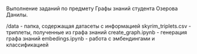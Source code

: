 Выполнение заданий по предмету Графы знаний студента Озерова Данилы. 

/data - папка, содержащая датасеты с информацией
skyrim_triplets.csv - триплеты, полученные из графа знаний
create_graph.ipynb - генерация графа знаний
embedings.ipynb - работа с эмбендингами и классификацией
